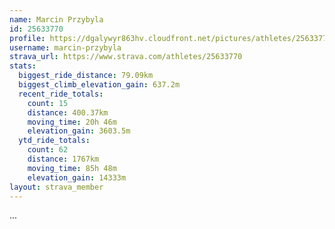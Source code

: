 ```yaml
---
name: Marcin Przybyla
id: 25633770
profile: https://dgalywyr863hv.cloudfront.net/pictures/athletes/25633770/12947173/2/large.jpg
username: marcin-przybyla
strava_url: https://www.strava.com/athletes/25633770
stats:
  biggest_ride_distance: 79.09km
  biggest_climb_elevation_gain: 637.2m
  recent_ride_totals:
    count: 15
    distance: 400.37km
    moving_time: 20h 46m
    elevation_gain: 3603.5m
  ytd_ride_totals:
    count: 62
    distance: 1767km
    moving_time: 85h 48m
    elevation_gain: 14333m
layout: strava_member
--- 
```

...
